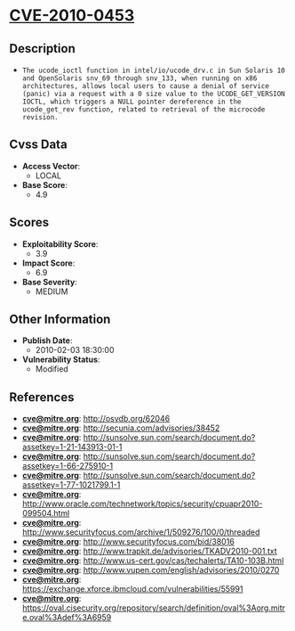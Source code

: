 
# [CVE-2010-0453](https://cve.mitre.org/cgi-bin/cvename.cgi?name=CVE-2010-0453)

## Description

- `The ucode_ioctl function in intel/io/ucode_drv.c in Sun Solaris 10 and OpenSolaris snv_69 through snv_133, when running on x86 architectures, allows local users to cause a denial of service (panic) via a request with a 0 size value to the UCODE_GET_VERSION IOCTL, which triggers a NULL pointer dereference in the ucode_get_rev function, related to retrieval of the microcode revision.`

## Cvss Data

- **Access Vector**:
  - LOCAL
- **Base Score**:
  - 4.9

## Scores

- **Exploitability Score**:
  - 3.9
- **Impact Score**:
  - 6.9
- **Base Severity**:
  - MEDIUM

## Other Information

- **Publish Date**:
  - 2010-02-03 18:30:00
- **Vulnerability Status**:
  - Modified

## References

- **cve@mitre.org**: http://osvdb.org/62046
- **cve@mitre.org**: http://secunia.com/advisories/38452
- **cve@mitre.org**: http://sunsolve.sun.com/search/document.do?assetkey=1-21-143913-01-1
- **cve@mitre.org**: http://sunsolve.sun.com/search/document.do?assetkey=1-66-275910-1
- **cve@mitre.org**: http://sunsolve.sun.com/search/document.do?assetkey=1-77-1021799.1-1
- **cve@mitre.org**: http://www.oracle.com/technetwork/topics/security/cpuapr2010-099504.html
- **cve@mitre.org**: http://www.securityfocus.com/archive/1/509276/100/0/threaded
- **cve@mitre.org**: http://www.securityfocus.com/bid/38016
- **cve@mitre.org**: http://www.trapkit.de/advisories/TKADV2010-001.txt
- **cve@mitre.org**: http://www.us-cert.gov/cas/techalerts/TA10-103B.html
- **cve@mitre.org**: http://www.vupen.com/english/advisories/2010/0270
- **cve@mitre.org**: https://exchange.xforce.ibmcloud.com/vulnerabilities/55991
- **cve@mitre.org**: https://oval.cisecurity.org/repository/search/definition/oval%3Aorg.mitre.oval%3Adef%3A6959
